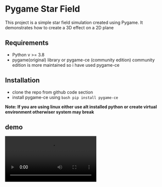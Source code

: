 # Pygame Star Field

This project is a simple star field simulation created using Pygame. It demonstrates how to create a 3D effect on a 2D plane

## Requirements

- Python v >= 3.8
- pygame(original) library or pygame-ce (community edition)
  community edition is more maintained so i have used pygame-ce

## Installation

- clone the repo from github code section
- install pygame-ce using `bash pip install pygame-ce`

**Note: If you are using linux either use alt installed python or create virtual environment otherwiser system may break**

## demo

![Demo Video](https://media-hosting.imagekit.io/ec9b133c390e4377/demo-starfield.mp4?Expires=1841063208&Key-Pair-Id=K2ZIVPTIP2VGHC&Signature=o5WfbgznDyCUnMdXB8AE98Kap1vwDALjFwjagDN60GpCAyZpWhnghZsVsxDhJAQc2ngNM9VtvO~fNG6FMmPpVoi9mWCLrVixYpJS~Wa3-wFxGfn~dd16OsP5nNgZJXKEoVId5yLgh38pK472sh-Q2eBfdwIWlD5RQtA3fLuCprTPoiWBS20jJSjmh35tf5DHMmNDbOacYQwRuoGYzNeNoTcaHabdrz6xVvzuE4v9pwTfOmfltDLrlH~7qjeQqp9YZ2K7~WEr0k8x29OTXMSns1OWUx-D3N1NkLKSY8FMBGOgn9qV9n20qnRJ5wmy12ZhkUalMYFZcZpxlgt--fFiBg__)
